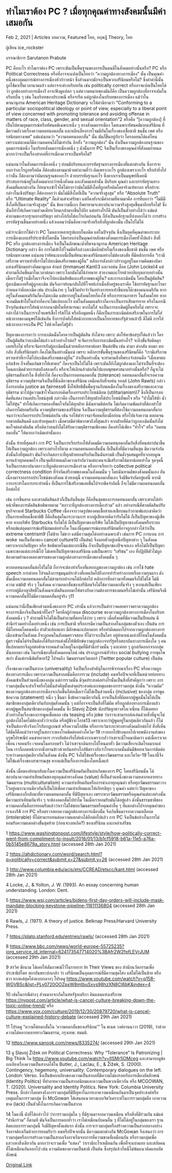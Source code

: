 # ทำไมเราต้อง PC ? เมื่อทุกคุณค่าทางสังคมนั้นมีค่าเสมอกัน

Feb 2, 2021 | Articles บทความ, Featured ไทย, ทฤษฎี Theory, ไทย





ผู้เขียน ice_rockster

บรรณาธิการ Sarutanon Prabute

PC คืออะไร ทำไมเราต้อง PC เพราะมันเป็นพื้นฐานของการเป็นคนดีในสังคมอย่างนั้นหรือ? PC หรือ Political Correctness หรือที่อาจจะแปลเป็นไทยว่า “ความถูกต้องทางการเมือง” นั้น เป็นคุณค่าหนึ่งของอุดมการณ์ทางการเมืองหัวก้าวหน้า ซึ่งส่วนมากมักจะเป็นพวกเสรีนิยมหรือไม่? ซึ่งคำคำนี้นั้น ถูกใช้มาเป็นเวลานานแล้ว แต่อาจจะต่างบริบทกัน เช่น politically correct หรืออาจแปลเป็นไทยได้ว่า ถูกต้องอย่างการเมือง1 อาจะฟังดูแปลก ๆ แต่ความหมายของมันก็คือ เป็นความถูกต้องที่อาจจะผิดในบริบทอื่น ๆ เช่น ในบริบทของประเพณี หรือจารีต แต่ถูกต้องในบริบทของการเมือง แม้ว่าในพจนานุกรม American Heritage Dictionary จะให้คำนิยามว่า “Conforming to a particular sociopolitical ideology or point of view, especially to a liberal point of view concerned with promoting tolerance and avoiding offense in matters of race, class, gender, and sexual orientation”2 หรือคือ “[ความถูกต้อง] ที่เป็นไปตามอุดมการณ์หรือทัศนคติเฉพาะหนึ่ง ๆ ทางสังคมการเมือง โดยเฉพาะทัศนคติแบบเสรีนิยม ที่มีความกังวลเรื่องความอดทนอดกลั้น และหลีกเลี่ยงการโจมตีกันในเรื่องของเชื้อชาติ ชนชั้น เพศ หรือรสนิยมทางเพศ” แต่แน่นอนว่า “ความอดทนอดกลั้น” นั้น มันก็ขึ้นอยู่กับว่า ใครอดทนได้แค่ไหน เพราะแต่ละคนก็มีความอดทนได้ไม่เท่ากัน อีกทั้ง “ความถูกต้อง” นั้น ยังเป็นความถูกต้องบนฐานของอุดมการณ์หนึ่ง ในบริบทสังคมการเมืองหนึ่ง ๆ ดังนั้นการ PC จึงเป็นเรื่องของคุณค่าที่สังคมกำหนด มากกว่าจะเป็นเรื่องสากลที่การเมืองควรจะเป็นหรือไม่?

แน่นอนว่าในสังคมการเมืองหนึ่ง ๆ ย่อมมีบริบทและบรรทัดฐานทางการเมืองที่แตกต่างกัน ซึ่งการจะบอกว่าอะไรถูกหรือผิด ก็ต้องต้องตามมาด้วยคำถามที่ว่า ผิดเพราะอะไร ถูกต้องเพราะอะไร หรือถ้ายิ่งไปกว่านั้น ก็ต้องถามว่าผิดบนฐานของอะไร ด้วยบรรทัดฐานอะไร ซึ่งหากเราเป็นมนุษย์ที่เคยมีประสบการณ์อยู่ในสังคมมากกว่าหนึ่งสังคม และสังคมเหล่านั้น มีบริบท คุณค่า และบรรทัดฐานทางสังคมที่แตกต่างกัน ก็ย่อมจะเข้าใจได้ไม่ยากว่ามันไม่มีสิ่งใดที่ถูกหรือผิดโดยจริงแท้หรอก หรือถ้าจะกล่าวในเชิงปรัชญา ก็ต้องบอกว่า มันไม่มีสิ่งใดที่เป็น “ความจริงสูงสุด” หรือ “Absolute Truth” หรือ “Ultimate Reality” ก็แล้วแต่จะศรัทธา แต่ก็คงยังจะมีคำถามที่ตามมาคือ การที่บอกว่า “ไม่มีมีสิ่งใดที่เป็นความจริงสูงสุด” นั้น ข้อความนี้เอง ก็พยายามจะสถาปนาความจริงสูงสุดขึ้นมาอีกหรือไม่! ซึ่งนั่นก็ทำให้เกิดความปวดเศียรเวียนเกล้ามากขึ้นไปอีก แต่อย่างไรก็ดี มันก็เป็นตัวอย่างได้ว่า แม้แต่คำถามของรากฐานทางปรัชญา อย่างไก่กับไข่อะไรเกิดก่อนกัน ก็ยังเป็นหลักฐานที่บ่งบอกได้ว่า การสร้างบรรทัดฐานขึ้นมาอย่างหนึ่ง แล้วเคลมว่านั่นคือความจริงหรือสิ่งที่ถูกต้องนั้น เป็นไปไม่ได้

แม้ว่าจะมีการใช้คำว่า PC ในหลากหลายรูปแบบในอดีต แต่ในปัจจุบัน ซึ่งเป็นยุคที่คุณค่าของระบบการเมืองแบบเสรีประชาธิปไตยนั้น ได้ครอบงำเป็นคุณค่าหลักของสังคมการเมืองโดยทั่วไปแล้ว สิ่งที่ PC หรือ ถูกต้องทางการเมือง จึงเป็นในลักษณะดังที่พจนานุกรม American Heritage Dictionary กล่าว คือ การไม่เข้าไปโจมตีหรือล่วงละเมิดอีกฝ่ายในเรื่องของเชื้อชาติ ชนชั้น เพศ หรือรสนิยมทางเพศ แน่นอนว่าทัศนะแบบนี้เป็นทัศนะของเสรีนิยมอย่างไม่ต้องสงสัย ที่มีหลักการคือ “เรามีเสรีภาพ ตราบเท่าที่เราไม่ไปละเมิดเสรีภาพของผู้อื่น” หลักการดังกล่าวปรากฏอยู่ในความคิดของบิดาแห่งเสรีนิยมอย่างอิมมานูเอล ค้านท์ (Immanuel Kant)3 และจอห์น ล็อค (John Locke)4 แต่คำถามก็เกิดขึ้นมาในเวลาต่อมา เพราะโลกมันไม่ได้ง่ายดาย สวยงามและโรยด้วยกลีบกุหลาบอย่างนั้น เมื่อเราไม่รู้ว่าเมื่อใดเราจึงจะไปละเมิดสิทธิและเสรีภาพของผู้อื่น? และการละเมิดนั้น ใครเป็นผู้ตัดสิน? ผู้ละเมิดเองหรือผู้ถูกละเมิด มันจึงอาจย้อนกลับไปที่โจทย์เก่าเมื่อสักครู่ของเราคือ ใช้บรรทัดฐานอะไรมากำหนดว่าคือละเมิด เช่น ประเด็นง่าย ๆ ในชีวิตประจำวันอย่างการยกเท้าขึ้นบนโต๊ะของคนอเมริกัน หากอยู่ในสังคมอเมริกันก็คงไม่ละเมิด แต่หากอยู่ในสังคมไทยก็คงใช่ หรือการทานอาหาร ในสังคมไทย หากจะอมมีดเข้าไปในปากก็คงจะไม่แปลกอะไร แต่ในสังคมอเมริกาก็คงจะเป็นการเสียมารยาท หรือในกรณีปัจจุบันเช่นการใส่หน้ากากอนามัยในที่สาธารณะ หากไม่ใส่ จะเป็นการละเมิดผู้อื่นหรือไม่ เพราะจะกล่าวได้ว่าเป็นการจงใจแพร่เชื้อไวรัสก็ได้ หรืออีกมุมหนึ่ง ก็คือเป็นการละเมิดต่อเสรีภาพในการไม่ใส่หน้ากากของมนุษย์ได้เช่นกัน ยิ่งการบังคับใส่หน้ากากหากเป็นนโยบายของรัฐด้วยแล้ว5 ดีไม่ดี การใส่หน้ากากอาจจะเป็น PC ไปด้วยโดยไม่รู้ตัว

ปัญหาของการหาว่า การละเมิดนั้นใครควรเป็นผู้ตัดสิน ยังไม่จบ เพราะ ต่อให้หาข้อสรุปได้แล้วว่า ใครเป็นผู้ตัดสินว่าละเมิดได้แล้ว แล้วอย่างไรต่อ? จะจัดการกับการละเมิดนั้นอย่างไร? จะถึงขั้นจับติดคุกเลยหรือไม่ หรือจะจัดการกับผู้ละเมิดนั้นด้วยหลักการตาต่อตา ฟันต่อฟัน เช่น ด่ามา ด่ากลับ ตบมา ตบกลับ สิ่งที่เสรีนิยมทำ ก็คงไม่เป็นอย่างนั้นแน่ เพราะ หลักการขั้นพื้นฐานของเสรีนิยมก็คือ “เรามีเสรีภาพ ตราบเท่าที่เราไม่ไปละเมิดเสรีภาพของผู้อื่น” ถ้าเป็นอย่างนั้น จะทำตามสิ่งที่พระเจ้าสอนคือ “เมื่อเขาตบแก้มซ้าย ก็จงยื่นแก้มขวาให้เขาตบ” ก็คงจะเป็นไปไม่ได้ เพราะมันก็ยังไม่ถูกต้องและไม่จำเป็นที่จะต้องโดนละเมิดด้วยการตบถึงสองครั้ง หรือจะให้เลิกแล้วต่อกันไปแบบพุทธศาสนาอย่างนั้นหรือ? ก็ดูจะไม่ยุติธรรมสักเท่าใด สิ่งที่ทำได้ ก็คงจะเป็นการอดทนอดกลั้น (tolerance) อดทนอดกลั้นที่จะรอความยุติธรรม ความยุติธรรมจึงเป็นที่พึ่งเดียวของเสรีนิยม เหมือนกับที่จอห์น รอลส์ (John Rawls) กล่าวถึงกรอบคิด justice as fairness6 ซึ่งให้สิทธิขั้นพื้นฐานกับพลเมืองในเรื่องของเสรีภาพและความยุติธรรม นำไปสู่ความเข้าใจในกรอบคิดเรื่องอรรถประโยชน์นิยม (utilitarianism)7 ซึ่งก็เป็นกรอบคิดที่แสดงว่าผลประโยชน์สุทธิ กล่าวคือ เป็นการทำให้ทุกฝ่ายได้ประโยชน์ที่พอใจ หรือ “บัวไม่ให้ช้ำ น้ำไม่ให้ขุ่น” ทำให้เกิดการตกลงที่พอใจกันได้ทุกฝ่าย มีฉันทามติต่อกัน ไม่เกิดความขัดแย้งที่ต้องทำให้เกิดการไม่ยอมรับกัน ความยุติธรรมของเสรีนิยม จึงเป็นความยุติธรรมที่ต้องใช้ความอดทนอดกลั้นรอจนกว่าจะเกิดอรรถประโยชน์ต่อกัน เช่น รอให้ตำรวจมาจับคนที่ลงมือก่อน หรือไปแจ้งความ ตลอดจนรอศาลตัดสินคดี และท้ายสุดแล้ว เมื่อศาลมีคำพิพากษาถึงที่สุดแล้ว หากฝ่ายที่คิดว่าถูกละเมิดนั้นยังไม่พอใจต่อคำตัดสิน หรือคิดว่าตนยังไม่ได้รับความยุติธรรมเพียงพอ ก็คงทำได้เพียง “ทำใจ” หรือ “อดทนอดกลั้น” ให้มากกว่าเดิมเท่านั้นเอง

ดังนั้น ท้ายที่สุดแล้ว การ PC จึงเป็นการเรียกร้องให้สังคมมีความอดทนอดกลั้นกับสิ่งที่ตนสถาปนาขึ้นให้เป็นความถูกต้อง เพราะอย่างไรก็ตาม ความอดทนอดกลั้นนั้น ก็เป็นสิ่งที่มีความสิ้นสุด มีความจำกัด ดังนั้นถึงที่สุดแล้ว มันก็จะเกิดสภาวะที่ทุกฝ่ายยอมรับกันเป็นฉันทามติ เป็นดั่งจุดสมมูลที่บวกลบคูณหารแล้วทุกคนพอใจ เป็นจุดที่กำหนดถึงความจำกัดว่าแต่ละคนจะมีเสรีภาพได้มากน้อยเท่าใด จุดจุดนี้จึงเป็นการสถาปนาสภาวะที่ถูกต้องทางการเมืองร่วม หรืออาจเรียกว่า collective political correctness condition ที่จำกัดเสรีภาพของคนในสังคมนั้น ๆ โดยฉันทามติของสังคมนั้นเอง อันเนื่องมาจากอรรถประโยชน์ของสังคม ด้วยเหตุนี้ ความอดทนอดกลั้นเอง จึงมีขีดจำกัดอยู่แค่นี้ หากมีการกระทำใดการกระทำหนึ่ง ที่เป็นการใช้เสรีภาพเลยขึ้นไปจากขีดจำกัดนี้ ก็จะไม่มีความอดทนอดกลั้นอีกต่อไป 

 เช่น การขึ้นศาล และศาลตัดสินแล้วก็เป็นอันสิ้นสุด ก็คือสิ้นสุดของการอดทนอดกลั้น เพราะศาลได้ทำหน้าที่ของการตัดสินข้อพิพาทตาม “สภาวะที่ถูกต้องทางการเมืองร่วม” แล้ว อย่างกรณีที่ศาลตัดสินปรับธุรกิจกาแฟ Starbucks Coffee เนื่องจากวาดรูปของคนเชื้อสายเอเชียบนแก้วกาแฟและเขาคิดว่าเป็นการเหยียดเชื้อชาติ8 ก็คือสิ้นสุดในกระบวนการ หากผู้เสียหายคิดว่ารับไม่ได้ ก็เป็นปัญหาของผู้เสียหาย หากบริษัท Starbucks รับไม่ได้ ก็เป็นปัญหาของบริษัท ไม่ได้เป็นปัญหาของสังคมหรือระบบ หรือแม้แต่อุดมการณ์เสรีนิยมแต่อย่างใด ในแง่นี้อุดมการณ์แบบเสรีนิยมที่อาจถูกกล่าวได้ว่าเป็น extreme centrism9 (ไม่ซ้าย ไม่ขวา แต่มีความสุดโต่งอย่างเฉพาะตัว เช่นการ PC การแบน การ woke จนเป็นที่มาของ cancel culture10 เป็นต้น) จึงลอยตัวอยู่เหนือปัญหาต่าง ๆ ในสังคม เพราะหากเกิดปัญหา หรือ ข้อพิพาทในแต่ละกรณีขึ้น ก็จะเป็นปัญหาของปัจเจกเอง หรือไม่ก็เป็นปัญหาเฉพาะของแต่ละกรณีไป ไม่เคยเป็นปัญหาของเสรีนิยม แต่เป็นเพราะ “เสรีชน” เอง ที่ปฏิบัติตัวไม่ถูกต้องตามทำนองคลองธรรมของความถูกต้องทางการเมืองของสังคมนั้น ๆ 

หากอดทนอดกลั้นต่อไปไม่ได้ ก็อาจจะต้องทำเรื่องที่แหกกฎของความถูกต้อง เช่น การใช้ hate speech การด่าทอ ไปจนถึงการชุมนุมประท้วงที่เลยเถิดไปถึงการทำร้ายร่างกายหรือความรุนแรง ดังนั้นเมื่อความอดทนอดกลั้นไม่สามารถทำงานได้อีกต่อไป หลักการที่กล่าวมาทั้งหมดจึงใช้ไม่ได้ ไม่มีความ valid จริง ๆ ในสังคม ความอดกลั้นของเสรีนิยมจึงไม่ใช่ความอดกลั้นจริง ๆ หากแต่เป็นเพียงการรอผู้มีอาญาสิทธิ์ในสังคมจะตัดสินออกมาให้ตรงกับความต้องการของตนหรือไม่เท่านั้น เสรีนิยมจึงมีความอดกลั้นที่ไม่มีความอดกลั้นอยู่จริง ๆ11 

แน่นอนว่านี่เป็นเพียงส่วนหนึ่งของการ PC เท่านั้น แล้วการเป็นตำรวจคอยตรวจตราความถูกต้องทางการเมืองจึงเป็นหน้าที่ใคร? ใครคือผู้กำหนด discourse ของความถูกต้องทางการเมืองในบริบทสังคมหนึ่ง ๆ ? คำถามนี้จึงไม่ได้เป็นคำถามที่ตอบได้ง่าย ๆ เพราะ เมื่อสังคมที่มีความเป็นปึกแผ่น มีสำนึกร่วมอย่างใดอย่างหนึ่ง เช่น การเป็นชาติ หรือการมีความเป็นสากลในกลุ่มของตัวเอง เป็นต้น การที่มีใครคนใดคนหนึ่ง ทำตัวแปลกแยก มีลักษณะแปลกแยก หรือทำผิดแผกไปจากความถูกต้องทางการเมืองเข้ามาในสังคม ก็จะถูกคนในสังคมตรวจสอบ ที่ไม่ว่าจะเป็นใคร อยู่ตำแหน่งแห่งที่ไหนในสังคมนั้น ผู้ตรวจนั้นไม่จำเป็นต้องได้รับการแต่งตั้งให้พิทักษ์ความถูกต้องจากรัฐหรือสถาบันทางการเมืองใด ๆ คนที่แปลกแยกจึงถูกต่อต้านจากคนส่วนใหญ่ในกลุ่มที่มีสำนึกร่วมนั้น ๆ และค่อย ๆ ถูกสกัดออกจากกลุ่มนั้นออกมา เช่น ในกรณีของสื่อสังคมออนไลน์ เช่น ปรากฎการณ์ทัวร์ลง social bullying การขุดโพสเก่า ตั้งแต่กรณีพิมรี่พาย12 ไปจนถึง วัฒนธรรมทวิตเตอร์ (Twitter popular culture) เป็นต้น

เรื่องของความเป็นสากล (universality) จึงเป็นเรื่องสำคัญในการพิจารณาเรื่อง PC หรือความถูกต้องทางการเมือง เพราะความเป็นสากลนั้นคือการรวม (include) คนหรือปัจเจกที่เป็นหน่วยย่อยทางสังคมเข้าเป็นส่วนหนึ่งของกลุ่ม แต่การรวมนั้น มีจุดประสงค์อย่างไรนั้นเป็นสิ่งที่สำคัญกว่า เพราะ การรวมกลุ่มนั้นจะสำเร็จหรือไม่นั้นสำคัญตั้งแต่จุดประสงค์และเหตุผลของการรวมกลุ่ม ดังนั้น “ความผิด” ของความถูกต้องทางการเมืองจะเกิดขึ้นก็ต่อเมื่อเราไม่ได้เป็นส่วนหนึ่ง (inclusive) ของกลุ่ม การพูดข้อความ (statement) หนึ่ง ๆ ขึ้นมา ซึ่งข้อความเดียวกันนี้ อาจเป็นสิ่งที่ผิดหากผู้พูดนั้นไม่ได้เป็นสมาชิกของกลุ่มเดียวกันกับกลุ่มสังคมนั้น ๆ แต่ก็อาจจะเป็นสิ่งที่ไม่ผิด หรือถูกต้องทางการเมืองแล้ว หากผู้พูดเป็นสมาชิกของกลุ่มสังคมนั้น ซึ่ง Slavoj Žižek นักปรัชญาชาวสโลเวเนี่ยน ก็ได้เคยยกตัวอย่างในเรื่องของการพูดเพื่อตลก เช่น teasing หรือ joke ว่าเราจะสามารถล้อเล่นด้วยสิ่งที่ดูจะไม่ถูกต้องได้โดยไม่ต้องกลัวว่าจะผิด หรือผู้ฟังจะโกรธ13 เพราะหากว่าผู้พูดอยู่ในกลุ่มเดียวกันแล้ว ก็ไม่จำเป็นต้องจริงจังอะไรกับกฎเกณฑ์ หรือความใกล้ชิด หรือการเว้นระยะห่างทางสังคมอีกต่อไป สิ่งที่เห็นได้ชัดก็คือแม้ว่าเราอยู่ในสภาวะของโรคติดต่ออย่างโควิด-19 เราออกไปข้างนอกไปเจอพนักงานส่งของ บุรุษไปรษณีย์ คนขายอาหาร เรากลับต้องรีบใส่หน้ากากเพราะกลัวว่าเขาจะมีโรคมาติดเรา แต่เมื่อเราเจอเพื่อน เจอคนรัก เจอคนในครอบครัว ไม่ว่าเขาจะเดินทางไปไหนมาทั่ว มีความเสี่ยงจะติดโรคมากแค่ไหน เราก็ถอดหน้ากากนั่งทานข้าวด้วยกันอย่างใกล้ชิดราวกับว่าโรคระบาดนั้นมันมีข้อยกเว้นการติดต่อระหว่างคนกลุ่มเดียวกันในสังคม ดังนั้น PC จึงไม่ใช่แค่เรื่องของวัฒนธรรม และโควิด-19 ในแง่นี้จึงไม่ใช่แค่เรื่องของสาธารณสุข หากแต่เป็นเรื่องการเมืองโดยเนื้อแท้

ดังนั้น เมื่อมองย้อนกลับมาในความเป็นเสรีนิยมอันเป็นบ่อเกิดของการ PC โดยเสรีนิยมนั้น ได้สถาปนาความเท่าเทียมกันของทุกคุณค่าทางสังคม (value) ที่เป็นส่วนหนึ่งของความหลากหลายทางวัฒนธรรม (multiculturalism) ความเท่าเทียมกันหรือการนำเอาทุกคุณค่า หรือทุกวัฒนธรรมมาวางไว้อยู่บนระนาบเดียวกันก็เป็นไปเพื่อความเท่าเทียมและให้เกียรติทุก ๆ คุณค่า แต่ทว่า ปัญหาของเสรีนิยมเองก็กลับมาที่ความอดทนอดกลั้น ที่มีปัญหาเอง เพราะหากวัฒนธรรมหรือคุณค่าแต่ละอย่างนั้นมีความเท่าเทียมกันจริง ๆ จะต้องอดกลั้นไปทำไม ในเมื่อเรายอมรับมันได้อยู่แล้ว ดังนั้นธรรมชาติของความอดกลั้นคือการยอมรับแล้วว่าเราไม่ได้ชอบวัฒนธรรมหรือคุณค่าอื่น ๆ ที่แตกต่างไปจากคุณค่าของเราเอง14 การ PC หรือตรวจสอบความถูกต้องทางการเมืองนั้น จึงเกิดขึ้นมาจากความเหลืออด (intolerable) ที่ไม่สามารถทนต่อความแตกต่างได้อีกต่อไปแล้ว การ PC จึงเป็นข้ออ้างในการไม่ยอมรับความแตกต่างขั้นสุดท้าย (ก่อนจะเลยเถิด?) ของเสรีนิยม และเหล่าเสรีชน





1 https://www.washingtonpost.com/lifestyle/style/how-politically-correct-went-from-compliment-to-insult/2016/01/13/b1cf5918-b61a-11e5-a76a-0b5145e8679a_story.html (accessed 28th Jan 2021)





2 https://ahdictionary.com/word/search.html?q=politically+correct&submit.x=27&submit.y=26 (accessed 28th Jan 2021)





3 http://www.columbia.edu/acis/ets/CCREAD/etscc/kant.html (accessed 28th Jan 2021)





4 Locke, J., & Yolton, J. W. (1993). An essay concerning human understanding. London: Dent.





5 https://www.wsj.com/articles/bidens-first-day-orders-will-include-mask-mandate-blocking-keystone-pipeline-11611136804 (accessed 28th Jan 2021)





6 Rawls, J. (1971). A theory of justice. Belknap Press/Harvard University Press.





7 https://plato.stanford.edu/entries/rawls/ (accessed 28th Jan 2021)





8 https://www.bbc.com/news/world-europe-55725235?iorg_service_id_internal=624173547714020%3BAfr2W2fpfLEVrJUM (accessed 29th Jan 2021)





9 สรวิศ ชัยนาม ได้เคยให้สัมภาษณ์ไว้ในรายการ In Their Views ของ สำนักนวัตกรรมเพื่อประชาธิปไตย สถาบันพระปกเกล้า ว่า เสรีนิยมเป็นอุดมการณ์ที่มีความสุดโต่ง แต่ไม่ได้เป็นซ้าย หรือ ขวา หากแต่สุดโต่งแบบกลางๆ โปรดดู https://www.youtube.com/watch?v=q158-WGVBSc&list=PLy0720OOZpxW8mtbuSxvs98hzXN8Cl6bK&index=4





10 เช่นในกรณีต่างๆ ส่วนมากจะเกิดในสหรัฐอเมริกา ดินแดนแห่งเสรีภาพ https://nypost.com/article/what-is-cancel-culture-breaking-down-the-toxic-online-trend/ หรือ https://www.vox.com/culture/2019/12/30/20879720/what-is-cancel-culture-explained-history-debate (accessed 29th Jan 2021)





11 โปรดดู “ความไม่อดกลั้นใน ‘ความอดกลั้นของเสรีนิยม’” ใน ธเนศ วงศ์ยานนาวา (2019), ว่าด้วยความไม่หลากหลายทางวัฒนธรรม, กรุงเทพ: สมมติ.





12 https://www.sanook.com/news/8335274/ (accessed 29th Jan 2021)





13 ดู Slavoj Žižek on Political Correctness: Why “Tolerance” Is Patronizing | Big Think ใน https://www.youtube.com/watch?v=IISMr5OMceg และสามารถดูข้อถกเถียงเรื่องความเป็นสากลได้ใน Butler, J., Laclau, E., & Žižek, S. (2000). Contingency, hegemony, universality: Contemporary dialogues on the left. London: Verso. ซึ่งเป็นข้อถกเถียงของความเป็นสากลที่มีความไม่ลงรอยกับการเมืองอัตลักษณ์ (Identity Politics) ที่ทำลายความเป็นสากลนิยมและความเป็นพวกเดียวกัน หรือ MCGOWAN, T. (2020). Universality and Identity Politics. New York: Columbia University Press. ที่กล่าวโดยตรงถึงการรวมกลุ่มที่มีปัญหาในการเอาความเหมือนกันมาเป็นจุดประสงค์หรือเหตุผลในการรวมกลุ่ม ซึ่ง McGowan ได้เสนอแนวทางแบบจิตวิเคราะห์ในการรวมกลุ่มคือ เอาความขาด (lack) เป็นตัวตั้งในการเกิดความเป็นสากล





14 ในแง่นี้ ดังที่ได้กล่าวไป ว่าการรวมกลุ่มใด ๆ ที่มีฐานมาจากความเหมือน หรือสิ่งที่มีร่วมกัน แม้แต่ “สำนึกร่วม” ก็ตามที มันจึงเป็นการตอกย้ำว่า เราไม่เหมือนกับคนอื่น ๆ ที่ไม่ได้อยู่ในกลุ่มของเรา ฐานคิดแบบการรวมกลุ่มนี้ จึงมีปัญหาตั้งแต่แรก ดังนั้น การจะรวมกลุ่มหรือสร้างความเป็นสากลบางอย่าง จึงอาจต้องเริ่มด้วยการยอมรับว่า คนหรือปัจเจกนั้น มีความแตกต่างกัน McGowan จึงเสนอว่า การรวมกลุ่มหรือการสร้างความเป็นสากลจึงอาจเริ่มจากการที่ความขาดที่เหมือนกัน หรือรวมกลุ่มเพื่อแสวงหาสิ่งเดียวกัน มากกว่าจะรวมเพื่อ “แสดง” ว่าเรามีอะไรเหมือนกัน เพื่อที่จะแบ่งแยก และสกัดคนที่ไม่เหมือนกันออกไป เช่น ความคิดของความเป็นชาติ เป็นต้น ซึ่งสรุปแล้วก็หนีไม่พ้นแนวคิดแบบอัตลักษณ์



[Original Link](https://www.dindeng.com/why-pc/)